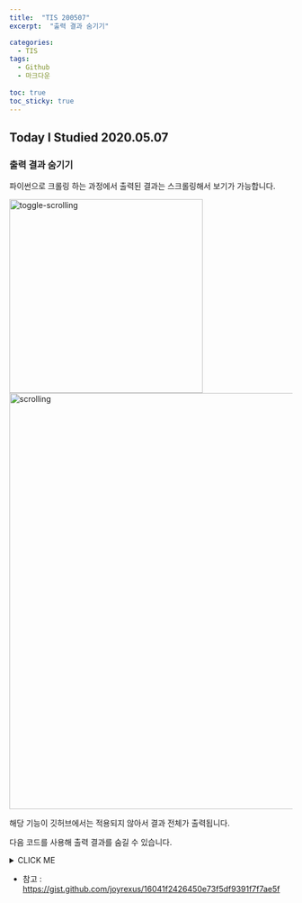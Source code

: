```yaml
---
title:  "TIS 200507"
excerpt:  "출력 결과 숨기기"

categories:
  - TIS
tags:
  - Github
  - 마크다운
  
toc: true
toc_sticky: true
---
```


## Today I Studied 2020.05.07

### 출력 결과 숨기기

파이썬으로 크롤링 하는 과정에서 출력된 결과는 스크롤링해서 보기가 가능합니다.<br>

<img width="344" alt="toggle-scrolling" src="https://user-images.githubusercontent.com/59638493/82298721-81ac2f00-99ef-11ea-8e99-e85a4ae2c968.png">

<img width="739" alt="scrolling" src="https://user-images.githubusercontent.com/59638493/82298754-8d97f100-99ef-11ea-90f2-20ae456d7c15.png">

해당 기능이 깃허브에서는 적용되지 않아서 결과 전체가 출력됩니다. 

다음 코드를 사용해 출력 결과를 숨길 수 있습니다. 

<details><summary>CLICK ME</summary>
<p>

#### yes, even hidden code blocks!

```python
print("hello world!")
```

</p>
</details>

* 참고 : https://gist.github.com/joyrexus/16041f2426450e73f5df9391f7f7ae5f
